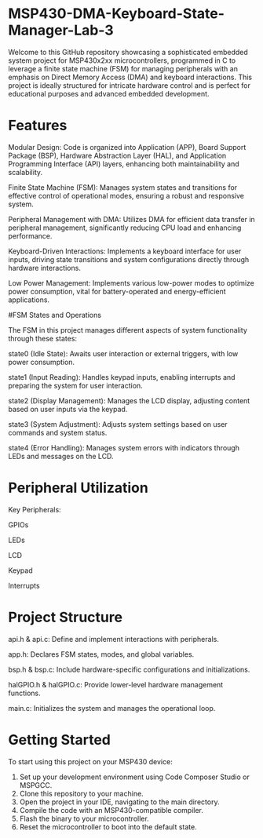 # MSP430-DMA-Keyboard-State-Manager-Lab-3

Welcome to this GitHub repository showcasing a sophisticated embedded system project for MSP430x2xx microcontrollers, programmed in C to leverage a finite state machine (FSM) for managing peripherals with an emphasis on Direct Memory Access (DMA) and keyboard interactions. This project is ideally structured for intricate hardware control and is perfect for educational purposes and advanced embedded development.

# Features

Modular Design: Code is organized into Application (APP), Board Support Package (BSP), Hardware Abstraction Layer (HAL), and Application Programming Interface (API) layers, enhancing both maintainability and scalability.

Finite State Machine (FSM): Manages system states and transitions for effective control of operational modes, ensuring a robust and responsive system.

Peripheral Management with DMA: Utilizes DMA for efficient data transfer in peripheral management, significantly reducing CPU load and enhancing performance.

Keyboard-Driven Interactions: Implements a keyboard interface for user inputs, driving state transitions and system configurations directly through hardware interactions.

Low Power Management: Implements various low-power modes to optimize power consumption, vital for battery-operated and energy-efficient applications.

#FSM States and Operations

The FSM in this project manages different aspects of system functionality through these states:

state0 (Idle State): Awaits user interaction or external triggers, with low power consumption.

state1 (Input Reading): Handles keypad inputs, enabling interrupts and preparing the system for user interaction.

state2 (Display Management): Manages the LCD display, adjusting content based on user inputs via the keypad.

state3 (System Adjustment): Adjusts system settings based on user commands and system status.

state4 (Error Handling): Manages system errors with indicators through LEDs and messages on the LCD.

# Peripheral Utilization

Key Peripherals:

GPIOs

LEDs

LCD

Keypad

Interrupts

# Project Structure

api.h & api.c: Define and implement interactions with peripherals.

app.h: Declares FSM states, modes, and global variables.

bsp.h & bsp.c: Include hardware-specific configurations and initializations.

halGPIO.h & halGPIO.c: Provide lower-level hardware management functions.

main.c: Initializes the system and manages the operational loop.

# Getting Started

To start using this project on your MSP430 device:

1. Set up your development environment using Code Composer Studio or MSPGCC.
2. Clone this repository to your machine.
3. Open the project in your IDE, navigating to the main directory.
4. Compile the code with an MSP430-compatible compiler.
5. Flash the binary to your microcontroller.
6. Reset the microcontroller to boot into the default state.

